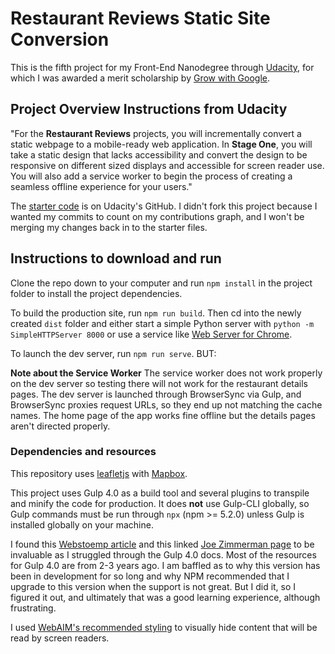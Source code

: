 # Restaurant Reviews Static Site Conversion

This is the fifth project for my Front-End Nanodegree through [Udacity](https://www.udacity.com/course/front-end-web-developer-nanodegree--nd001), for which I was awarded a merit scholarship by [Grow with Google](https://grow.google/).

## Project Overview Instructions from Udacity

"For the **Restaurant Reviews** projects, you will incrementally convert a static webpage to a mobile-ready web application. In **Stage One**, you will take a static design that lacks accessibility and convert the design to be responsive on different sized displays and accessible for screen reader use. You will also add a service worker to begin the process of creating a seamless offline experience for your users."

The [starter code](https://github.com/udacity/mws-restaurant-stage-1) is on Udacity's GitHub. I didn't fork this project because I wanted my commits to count on my contributions graph, and I won't be merging my changes back in to the starter files.

## Instructions to download and run

Clone the repo down to your computer and run `npm install` in the project folder to install the project dependencies.

To build the production site, run `npm run build`. Then cd into the newly created `dist` folder and either start a simple Python server with `python -m SimpleHTTPServer 8000` or use a service like [Web Server for Chrome](https://chrome.google.com/webstore/detail/web-server-for-chrome/ofhbbkphhbklhfoeikjpcbhemlocgigb?hl=en).

To launch the dev server, run `npm run serve`. BUT:

**Note about the Service Worker**
The service worker does not work properly on the dev server so testing there will not work for the restaurant details pages. The dev server is launched through BrowserSync via Gulp, and BrowserSync proxies request URLs, so they end up not matching the cache names. The home page of the app works fine offline but the details pages aren't directed properly.

### Dependencies and resources

This repository uses [leafletjs](https://leafletjs.com/) with [Mapbox](https://www.mapbox.com/).

This project uses Gulp 4.0 as a build tool and several plugins to transpile and minify the code for production. It does **not** use Gulp-CLI globally, so Gulp commands must be run through `npx` (npm >= 5.2.0) unless Gulp is installed globally on your machine.

I found this [Webstoemp article](https://www.webstoemp.com/blog/switching-to-gulp4/) and this linked [Joe Zimmerman page](https://www.joezimjs.com/javascript/complete-guide-upgrading-gulp-4/) to be invaluable as I struggled through the Gulp 4.0 docs. Most of the resources for Gulp 4.0 are from 2-3 years ago. I am baffled as to why this version has been in development for so long and why NPM recommended that I upgrade to this version when the support is not great. But I did it, so I figured it out, and ultimately that was a good learning experience, although frustrating.

I used [WebAIM's recommended styling](https://webaim.org/techniques/css/invisiblecontent/) to visually hide content that will be read by screen readers.
